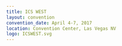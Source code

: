 ```yaml
---
title: ICS WEST
layout: convention
convention_date: April 4-7, 2017
location: Convention Center, Las Vegas NV
logo: ICSWEST.svg
---
```


